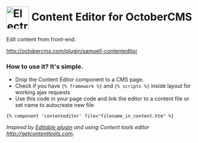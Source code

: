 # <img src="http://octobercms.com/storage/app/uploads/public/579/a5b/cc1/thumb_5108_64x64_0_0_auto.png" width="60px" align="center" alt="Electron API Demos icon"> Content Editor for OctoberCMS

Edit content from front-end.

http://octobercms.com/plugin/samuell-contenteditor

### How to use it? It's simple. ###

* Drop the Content Editor component to a CMS page.
* Check if you have `{% framework %}` and `{% scripts %}` inside layout for working ajax requests
* Use this code in your page code and link the editor to a content file or set name to autocreate new file

```
{% component 'contenteditor' file="filename_in_content.htm" %}
```

*Inspired by [Editable plugin](http://octobercms.com/plugin/rainlab-editable) and using Content tools editor  http://getcontenttools.com.*
